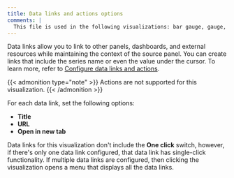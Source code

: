```yaml
---
title: Data links and actions options
comments: |
  This file is used in the following visualizations: bar gauge, gauge, pie chart, stat, table
---
```


Data links allow you to link to other panels, dashboards, and external resources while maintaining the context of the source panel.
You can create links that include the series name or even the value under the cursor.
To learn more, refer to [Configure data links and actions](../../configure-data-links-and-actions/).

{{< admonition type="note" >}}
Actions are not supported for this visualization.
{{< /admonition >}}

For each data link, set the following options:

- **Title**
- **URL**
- **Open in new tab**

Data links for this visualization don't include the **One click** switch, however, if there's only one data link configured, that data link has single-click functionality.
If multiple data links are configured, then clicking the visualization opens a menu that displays all the data links.

